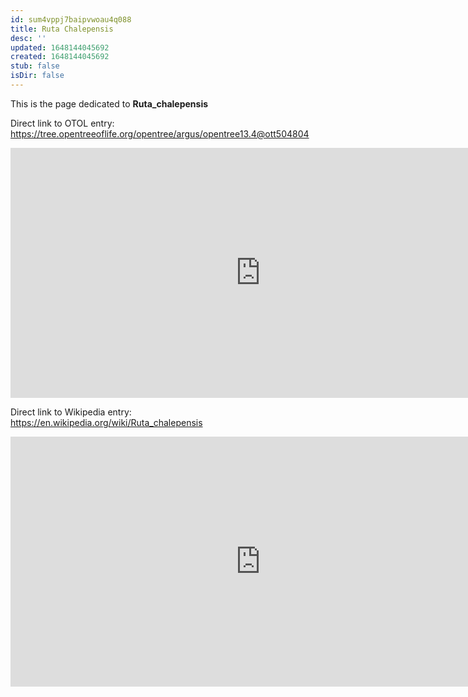 ```yaml
---
id: sum4vppj7baipvwoau4q088
title: Ruta Chalepensis
desc: ''
updated: 1648144045692
created: 1648144045692
stub: false
isDir: false
---
```

This is the page dedicated to **Ruta_chalepensis**


Direct link to OTOL entry: https://tree.opentreeoflife.org/opentree/argus/opentree13.4@ott504804



<html>
    <body>
    <iframe src="https://tree.opentreeoflife.org/opentree/argus/opentree13.4@ott504804"
    width="800" height="400" frameborder="0" allowfullscreen> </iframe>
    </body>
</html>
    


Direct link to Wikipedia entry: https://en.wikipedia.org/wiki/Ruta_chalepensis



<html>
    <body>
    <iframe src="https://en.wikipedia.org/wiki/Ruta_chalepensis"
    width="800" height="400" frameborder="0" allowfullscreen> </iframe>
    </body>
</html>
    
